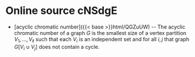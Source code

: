 # Online source cNSdgE

* [acyclic chromatic number]({{< base >}}html/QGZuUW) -- The acyclic chromatic number of a graph $G$ is the smallest size of a vertex partition $V_1,\dots,V_\ell$ such that each $V_i$ is an independent set and for all $i,j$ that graph $G[V_i \cup V_j]$ does not contain a cycle.
